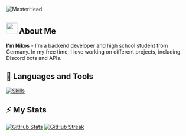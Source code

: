 ![MasterHead](https://i.imgur.com/NWn5Sbk.png)


## <img src="https://raw.githubusercontent.com/MartinHeinz/MartinHeinz/master/wave.gif" width="30px"> About Me
**I'm Nikos** - I'm a backend developer and high school student from Germany. In my free time, I love working on different projects, including Discord bots and APIs.


## 📜 Languages and Tools
[![Skills](https://skillicons.dev/icons?i=py,ts,js,go,html,css,mysql,postgres,mongodb,redis,sqlite,docker)](https://skillicons.dev)<br>

## ⚡ My Stats
[![GitHub Stats](https://github-readme-stats.vercel.app/api?username=nykoos&count_private=true&show_icons=true&theme=transparent)](https://github.com/anuraghazra/github-readme-stats)
[![GitHub Streak](https://github-readme-streak-stats.herokuapp.com?user=nykoos&theme=transparent)](https://git.io/streak-stats)

